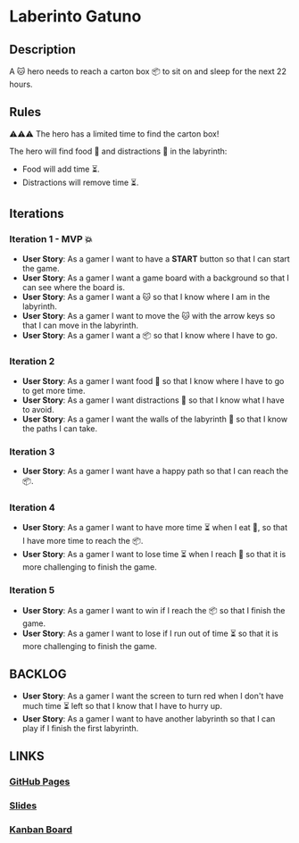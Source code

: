 # Laberinto Gatuno

## Description
A 🐱 hero needs to reach a carton box 📦 to sit on and sleep for the next 22 hours.

## Rules
⚠⚠⚠ The hero has a limited time to find the carton box!

The hero will find food 🍤 and distractions 🧶 in the labyrinth:
- Food will add time  ⏳.
- Distractions will remove time ⏳.
  
## Iterations
### Iteration 1 - MVP 💥
- **User Story**: As a gamer I want to have a **START** button so that I can start the game.
- **User Story**: As a gamer I want a game board with a background so that I can see where the board is.
- **User Story**: As a gamer I want a 🐱 so that I know where I am in the labyrinth.
- **User Story**: As a gamer I want to move the 🐱 with the arrow keys so that I can move in the labyrinth.
- **User Story**: As a gamer I want a 📦 so that I know where I have to go.

### Iteration 2
- **User Story**: As a gamer I want food 🍤 so that I know where I have to go to get more time.
- **User Story**: As a gamer I want distractions 🧶 so that I know what I have to avoid.
- **User Story**: As a gamer I want the walls of the labyrinth 🧦 so that I know the paths I can take.

### Iteration 3
- **User Story**: As a gamer I want have a happy path so that I can reach the 📦.

### Iteration 4
- **User Story**: As a gamer I want to have more time ⏳ when I eat 🍤, so that I have more time to reach the 📦.
- **User Story**: As a gamer I want to lose time ⏳ when I reach 🧶 so that it is more challenging to finish the game.

### Iteration 5
- **User Story**: As a gamer I want to win if I reach the 📦 so that I finish the game.
- **User Story**: As a gamer I want to lose if I run out of time ⏳ so that it is more challenging to finish the game.

## BACKLOG
- **User Story**: As a gamer I want the screen to turn red when I don't have much time ⏳ left so that I know that I have to hurry up.
- **User Story**: As a gamer I want to have another labyrinth so that I can play if I finish the first labyrinth.

## LINKS
### [GitHub Pages](https://x8a.github.io/laberinto-gatuno)
### [Slides](https://docs.google.com/presentation/d/1BSF9atbngOrqXo2leAptYECwEaob4psH3zkSSJsrL60/edit#slide=id.p)
### [Kanban Board](https://trello.com/b/7bdzWw13/kanban-board)
